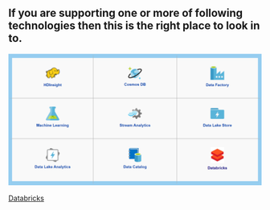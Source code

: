 ## If you are supporting one or more of following technologies then this is the right place to look in to.


![Azure-BigData-Analytics.png](/.attachments/Azure-BigData-Analytics-8e342909-6a23-4267-a98f-e7fb3cb492e3.png)

[Databricks](https://dev.azure.com/Supportability/Big%20Data/_wiki/wikis/Big-Data.wiki?pagePath=%2FOpen%20Source%20POD%2FDatabricks&pageId=24066&wikiVersion=GBwikiMaster)




